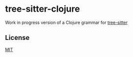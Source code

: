 # tree-sitter-clojure

Work in progress version of a Clojure grammar for [tree-sitter](https://github.com/tree-sitter/tree-sitter)

## License

[MIT](LICENSE.md)
